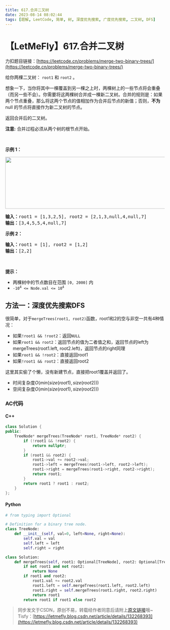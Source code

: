 ```yaml
---
title: 617.合并二叉树
date: 2023-08-14 08:02:44
tags: [题解, LeetCode, 简单, 树, 深度优先搜索, 广度优先搜索, 二叉树, DFS]
---
```


# 【LetMeFly】617.合并二叉树

力扣题目链接：[https://leetcode.cn/problems/merge-two-binary-trees/](https://leetcode.cn/problems/merge-two-binary-trees/)

<p>给你两棵二叉树： <code>root1</code> 和 <code>root2</code> 。</p>

<p>想象一下，当你将其中一棵覆盖到另一棵之上时，两棵树上的一些节点将会重叠（而另一些不会）。你需要将这两棵树合并成一棵新二叉树。合并的规则是：如果两个节点重叠，那么将这两个节点的值相加作为合并后节点的新值；否则，<strong>不为</strong> null 的节点将直接作为新二叉树的节点。</p>

<p>返回合并后的二叉树。</p>

<p><strong>注意:</strong> 合并过程必须从两个树的根节点开始。</p>

<p>&nbsp;</p>

<p><strong>示例 1：</strong></p>
<img alt="" src="https://assets.leetcode.com/uploads/2021/02/05/merge.jpg" style="height: 163px; width: 600px;" />
<pre>
<strong>输入：</strong>root1 = [1,3,2,5], root2 = [2,1,3,null,4,null,7]
<strong>输出：</strong>[3,4,5,5,4,null,7]
</pre>

<p><strong>示例 2：</strong></p>

<pre>
<strong>输入：</strong>root1 = [1], root2 = [1,2]
<strong>输出：</strong>[2,2]
</pre>

<p>&nbsp;</p>

<p><strong>提示：</strong></p>

<ul>
	<li>两棵树中的节点数目在范围 <code>[0, 2000]</code> 内</li>
	<li><code>-10<sup>4</sup> &lt;= Node.val &lt;= 10<sup>4</sup></code></li>
</ul>


    
## 方法一：深度优先搜索DFS

很简单，对于```mergeTrees(root1, root2)```函数，root1和2的空与非空一共有4种情况：
   + 如果```!root1 && !root2```：返回```NULL```
   + 如果```root1 && root2```：返回节点的值为二者值之和，返回节点的left为mergeTrees(root1.left, root2.left)，返回节点的right同理
   + 如果```root1 && !root2```：直接返回root1
   + 如果```!root1 && root2```：直接返回root2

这里其实偷了个懒，没有新建节点，直接把root1覆盖并返回了。

+ 时间复杂度$O(min(size(root1), size(root2)))$
+ 空间复杂度$O(min(size(root1), size(root2)))$

### AC代码

#### C++

```cpp
class Solution {
public:
    TreeNode* mergeTrees(TreeNode* root1, TreeNode* root2) {
        if (!root1 && !root2) {
            return nullptr;
        }
        if (root1 && root2) {
            root1->val += root2->val;
            root1->left = mergeTrees(root1->left, root2->left);
            root1->right = mergeTrees(root1->right, root2->right);
            return root1;
        }
        return root1 ? root1 : root2;
    }
};
```

#### Python

```python
# from typing import Optional

# Definition for a binary tree node.
class TreeNode:
    def __init__(self, val=0, left=None, right=None):
        self.val = val
        self.left = left
        self.right = right

class Solution:
    def mergeTrees(self, root1: Optional[TreeNode], root2: Optional[TreeNode]) -> Optional[TreeNode]:
        if not root1 and not root2:
            return None
        if root1 and root2:
            root1.val += root2.val
            root1.left = self.mergeTrees(root1.left, root2.left)
            root1.right = self.mergeTrees(root1.right, root2.right)
            return root1
        return root1 if root1 else root2
```

> 同步发文于CSDN，原创不易，转载经作者同意后请附上[原文链接](https://blog.letmefly.xyz/2023/08/14/LeetCode%200617.%E5%90%88%E5%B9%B6%E4%BA%8C%E5%8F%89%E6%A0%91/)哦~
> Tisfy：[https://letmefly.blog.csdn.net/article/details/132268393](https://letmefly.blog.csdn.net/article/details/132268393)
